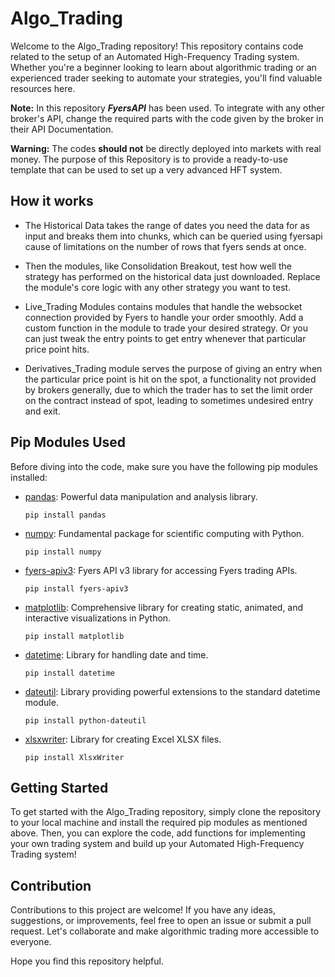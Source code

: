 # Algo_Trading

Welcome to the Algo_Trading repository! This repository contains code related to the setup of an Automated High-Frequency Trading system. Whether you're a beginner looking to learn about algorithmic trading or an experienced trader seeking to automate your strategies, you'll find valuable resources here.  

**Note:** In this repository ***FyersAPI*** has been used. To integrate with any other broker's API, change the required parts with the code given by the broker in their API Documentation.  

**Warning:** The codes **should not** be directly deployed into markets with real money. The purpose of this Repository is to provide a ready-to-use template that can be used to set up a very advanced HFT system.  

## How it works

- The Historical Data takes the range of dates you need the data for as input and breaks them into chunks, which can be queried using fyersapi cause of limitations on the number of rows that fyers sends at once. 

- Then the modules, like Consolidation Breakout, test how well the strategy has performed on the historical data just downloaded. Replace the module's core logic with any other strategy you want to test.

- Live_Trading Modules contains modules that handle the websocket connection provided by Fyers to handle your order smoothly. Add a custom function in the module to trade your desired strategy. Or you can just tweak the entry points to get entry whenever that particular price point hits.

- Derivatives_Trading module serves the purpose of giving an entry when the particular price point is hit on the spot, a functionality not provided by brokers generally, due to which the trader has to set the limit order on the contract instead of spot, leading to sometimes undesired entry and exit.

## Pip Modules Used

Before diving into the code, make sure you have the following pip modules installed:

- [pandas](https://pandas.pydata.org/): Powerful data manipulation and analysis library.
  ```
  pip install pandas
  ```

- [numpy](https://numpy.org/): Fundamental package for scientific computing with Python.
  ```
  pip install numpy
  ```

- [fyers-apiv3](https://github.com/fyers-api/fyers_api_v3): Fyers API v3 library for accessing Fyers trading APIs.
  ```
  pip install fyers-apiv3
  ```

- [matplotlib](https://matplotlib.org/): Comprehensive library for creating static, animated, and interactive visualizations in Python.
  ```
  pip install matplotlib
  ```

- [datetime](https://docs.python.org/3/library/datetime.html): Library for handling date and time.
  ```
  pip install datetime
  ```

- [dateutil](https://dateutil.readthedocs.io/en/stable/): Library providing powerful extensions to the standard datetime module.
  ```
  pip install python-dateutil
  ```

- [xlsxwriter](https://xlsxwriter.readthedocs.io/): Library for creating Excel XLSX files.
  ```
  pip install XlsxWriter
  ```

## Getting Started

To get started with the Algo_Trading repository, simply clone the repository to your local machine and install the required pip modules as mentioned above. Then, you can explore the code, add functions for implementing your own trading system and build up your Automated High-Frequency Trading system!

## Contribution

Contributions to this project are welcome! If you have any ideas, suggestions, or improvements, feel free to open an issue or submit a pull request. Let's collaborate and make algorithmic trading more accessible to everyone.

Hope you find this repository helpful.
